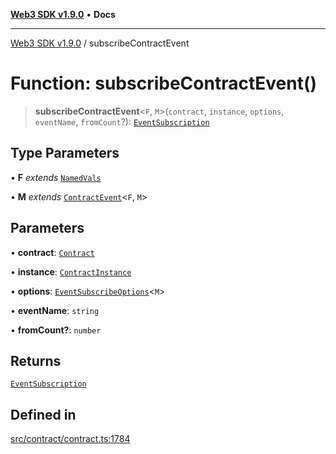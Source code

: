 [**Web3 SDK v1.9.0**](../README.md) • **Docs**

***

[Web3 SDK v1.9.0](../globals.md) / subscribeContractEvent

# Function: subscribeContractEvent()

> **subscribeContractEvent**\<`F`, `M`\>(`contract`, `instance`, `options`, `eventName`, `fromCount`?): [`EventSubscription`](../classes/EventSubscription.md)

## Type Parameters

• **F** *extends* [`NamedVals`](../type-aliases/NamedVals.md)

• **M** *extends* [`ContractEvent`](../interfaces/ContractEvent.md)\<`F`, `M`\>

## Parameters

• **contract**: [`Contract`](../classes/Contract.md)

• **instance**: [`ContractInstance`](../classes/ContractInstance.md)

• **options**: [`EventSubscribeOptions`](../interfaces/EventSubscribeOptions.md)\<`M`\>

• **eventName**: `string`

• **fromCount?**: `number`

## Returns

[`EventSubscription`](../classes/EventSubscription.md)

## Defined in

[src/contract/contract.ts:1784](https://github.com/Mystic-Nayy/alephium-web3/blob/c1afd789a197ce5fe21f08c2965942090157c33d/packages/web3/src/contract/contract.ts#L1784)
